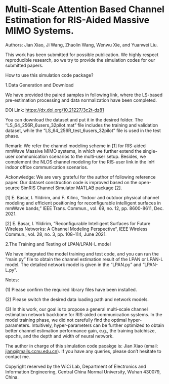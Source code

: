 # Multi-Scale Attention Based Channel Estimation for RIS-Aided Massive MIMO Systems.
Authors: Jian Xiao, Ji Wang, Zhaolin Wang, Wenwu Xie, and Yuanwei Liu.

This work has been submitted for possible publication. We highly respect reproducible research, so we try to provide the simulation codes for our submitted papers.

How to use this simulation code package?

1.Data Generation and Download

We have provided the paired samples in following link, where the LS-based pre-estimation processing and data normalization have been completed.

DOI Link: https://dx.doi.org/10.21227/3c2t-dz81

You can download the dataset and put it in the desired folder. The “LS_64_256R_6users_32pilot.mat” file includes the training and validation dataset, while the “LS_64_256R_test_6users_32pilot” file is used in the test phase.

Remark: We refer the channel modeling scheme in [1] for RIS-aided mmWave Massive MIMO systems, in which we further extend the single-user communication scenarios to the multi-user setup. Besides, we complement the NLOS channel modeling for the RIS-user link in the InH indoor office communication scenarios. 

Ackonwledge: We are very grateful for the author of following reference paper. Our dataset construction code is improved based on the open-source SimRIS Channel Simulator MATLAB package [2]. 

[1] E. Basar, I. Yildirim, and F. Kilinc, “Indoor and outdoor physical channel modeling and efficient positioning for reconfigurable intelligent surfaces in mmWave bands,” IEEE Trans. Commun., vol. 69, no. 12, pp. 8600-8611, Dec. 2021.

[2] E. Basar, I. Yildirim, “Reconfigurable Intelligent Surfaces for Future Wireless Networks: A Channel Modeling Perspective“, IEEE Wireless Commun., vol. 28, no. 3, pp. 108–114, June 2021.

2.The Training and Testing of LPAN/LPAN-L model

We have integrated the model training and test code, and you can run the “main.py” file to obtain the channel estimation result of the LPAN or LPAN-L model. The detailed network model is given in the “LPAN.py” and “LPAN-L.py”.

Notes: 

(1)	Please confirm the required library files have been installed.

(2)	Please switch the desired data loading path and network models.

(3)	In this work, our goal is to propose a general multi-scale channel estimation network backbone for RIS-aided communication systems. In the model training phase, we did not carefully find the optimal hyper-parameters. Intuitively, hyper-parameters can be further optimized to obtain better channel estimation performance gain, e.g., the training batchisze, epochs, and the depth and width of neural network.

The author in charge of this simulation code pacakge is: Jian Xiao (email: jianx@mails.ccnu.edu.cn). If you have any queries, please don’t hesitate to contact me.

Copyright reserved by the WiCi Lab, Department of Electronics and Information Engineering, Central China Normal University, Wuhan 430079, China.
